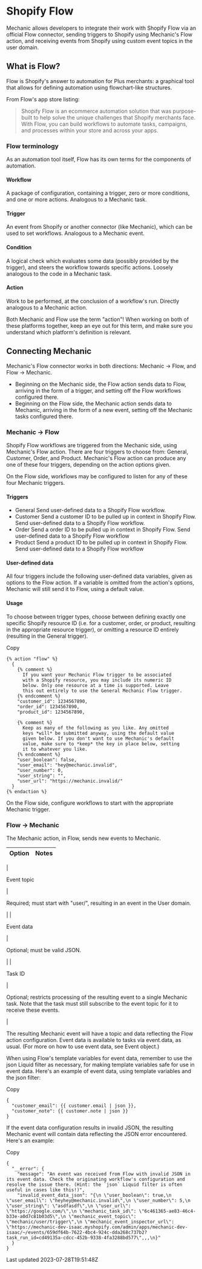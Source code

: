 # Shopify Flow

Mechanic allows developers to integrate their work with Shopify Flow via an official Flow connector, sending triggers to Shopify using Mechanic's Flow action, and receiving events from Shopify using custom event topics in the user domain.

## What is Flow?

Flow is Shopify's answer to automation for Plus merchants: a graphical tool that allows for defining automation using flowchart-like structures.

From Flow's app store listing:

> Shopify Flow is an ecommerce automation solution that was purpose-built to help solve the unique challenges that Shopify merchants face. With Flow, you can build workflows to automate tasks, campaigns, and processes within your store and across your apps.

### Flow terminology

As an automation tool itself, Flow has its own terms for the components of automation.

#### Workflow

A package of configuration, containing a trigger, zero or more conditions, and one or more actions. Analogous to a Mechanic task.

#### Trigger

An event from Shopify or another connector (like Mechanic), which can be used to set workflows. Analogous to a Mechanic event.

#### Condition

A logical check which evaluates some data (possibly provided by the trigger), and steers the workflow towards specific actions. Loosely analogous to the code in a Mechanic task.

#### Action

Work to be performed, at the conclusion of a workflow's run. Directly analogous to a Mechanic action.

Both Mechanic and Flow use the term "action"! When working on both of these platforms together, keep an eye out for this term, and make sure you understand which platform's definition is relevant.

## Connecting Mechanic

Mechanic's Flow connector works in both directions: Mechanic → Flow, and Flow → Mechanic.

- Beginning on the Mechanic side, the Flow action sends data to Flow, arriving in the form of a trigger, and setting off the Flow workflows configured there.
- Beginning on the Flow side, the Mechanic action sends data to Mechanic, arriving in the form of a new event, setting off the Mechanic tasks configured there.

### Mechanic → Flow

Shopify Flow workflows are triggered from the Mechanic side, using Mechanic's Flow action. There are four triggers to choose from: General, Customer, Order, and Product. Mechanic's Flow action can produce any one of these four triggers, depending on the action options given.

On the Flow side, workflows may be configured to listen for any of these four Mechanic triggers.

#### Triggers

- General Send user-defined data to a Shopify Flow workflow.
- Customer Send a customer ID to be pulled up in context in Shopify Flow. Send user-defined data to a Shopify Flow workflow.
- Order Send a order ID to be pulled up in context in Shopify Flow. Send user-defined data to a Shopify Flow workflow
- Product Send a product ID to be pulled up in context in Shopify Flow. Send user-defined data to a Shopify Flow workflow

#### User-defined data

All four triggers include the following user-defined data variables, given as options to the Flow action. If a variable is omitted from the action's options, Mechanic will still send it to Flow, using a default value.

#### Usage

To choose between trigger types, choose between defining exactly one specific Shopify resource ID (i.e. for a customer, order, or product, resulting in the appropriate resource trigger), or omitting a resource ID entirely (resulting in the General trigger).

Copy

    {% action "flow" %}
      {
        {% comment %}
          If you want your Mechanic Flow trigger to be associated
          with a Shopify resource, you may include its numeric ID
          below. Only one resource at a time is supported. Leave
          this out entirely to use the General Mechanic Flow trigger.
        {% endcomment %}
        "customer_id": 1234567890,
        "order_id": 1234567890,
        "product_id": 1234567890,
    
        {% comment %}
          Keep as many of the following as you like. Any omitted
          keys *will* be submitted anyway, using the default value
          given below. If you don't want to use Mechanic's default
          value, make sure to *keep* the key in place below, setting
          it to whatever you like.
        {% endcomment %}
        "user_boolean": false,
        "user_email": "hey@mechanic.invalid",
        "user_number": 0,
        "user_string": "",
        "user_url": "https://mechanic.invalid/"
      }
    {% endaction %}

On the Flow side, configure workflows to start with the appropriate Mechanic trigger.

### Flow → Mechanic

The Mechanic action, in Flow, sends new events to Mechanic.

| Option | Notes |
| --- | --- |
| 

Event topic

 | 

Required; must start with "user/", resulting in an event in the User domain.

 |
| 

Event data

 | 

Optional; must be valid JSON.

 |
| 

Task ID

 | 

Optional; restricts processing of the resulting event to a single Mechanic task. Note that the task must still subscribe to the event topic for it to receive these events.

 |

The resulting Mechanic event will have a topic and data reflecting the Flow action configuration. Event data is available to tasks via event.data, as usual. (For more on how to use event data, see Event object.)

When using Flow's template variables for event data, remember to use the json Liquid filter as necessary, for making template variables safe for use in event data. Here's an example of event data, using template variables and the json filter:

Copy

    {
      "customer_email": {{ customer.email | json }},
      "customer_note": {{ customer.note | json }}
    }

If the event data configuration results in invalid JSON, the resulting Mechanic event will contain data reflecting the JSON error encountered. Here's an example:

Copy

    {
      "__error": {
        "message": "An event was received from Flow with invalid JSON in its event data. Check the originating workflow's configuration and resolve the issue there. (Hint: the `json` Liquid filter is often useful in cases like this!)",
        "invalid_event_data_json": "{\n \"user_boolean\": true,\n \"user_email\": \"heyhey@mechanic.invalid\",\n \"user_number\": 5,\n \"user_string\": \"asdfasdf\",\n \"user_url\": \"https://google.com/\",\n \"mechanic_task_id\": \"6c461365-ae83-46c4-b33e-a0d7c81b03d5\",\n \"mechanic_event_topic\": \"mechanic/user/trigger\",\n \"mechanic_event_inspector_url\": \"https://mechanic-dev-isaac.myshopify.com/admin/apps/mechanic-dev-isaac/~/events/659df64b-7622-4bc4-924c-dda268c737b2?task_run_id=cd49135a-cdcc-452b-9338-4fa3288bd577\",,,\n}"
      }
    }

Last updated 2023-07-28T19:51:48Z